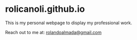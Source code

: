 # rolicanoli.github.io

This is my personal webpage to display my professional work.

Reach out to me at: rolandoalmada@gmail.com
